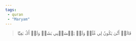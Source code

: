 ```yaml
---
tags: 
 - quran 
 - "Maryam"
---
```


> قَالَتۡ أَنَّىٰ يَكُونُ لِي غُلَٰمٞ وَلَمۡ يَمۡسَسۡنِي بَشَرٞ وَلَمۡ أَكُ بَغِيّٗا
